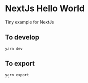 # NextJs Hello World

Tiny example for NextJs

## To develop

```
yarn dev
```

## To export

```
yarn export
``
```
